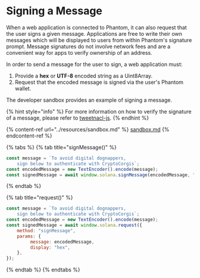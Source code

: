 # Signing a Message

When a web application is connected to Phantom, it can also request that the user signs a given message. Applications are free to write their own messages which will be displayed to users from within Phantom's signature prompt. Message signatures do not involve network fees and are a convenient way for apps to verify ownership of an address.

In order to send a message for the user to sign, a web application must:&#x20;

1. Provide a **hex** or **UTF-8** encoded string as a Uint8Array.
2. Request that the encoded message is signed via the user's Phantom wallet.

The developer sandbox provides an example of signing a message.

{% hint style="info" %}
For more information on how to verify the signature of a message, please refer to [tweetnacl-js](https://github.com/dchest/tweetnacl-js/blob/master/README.md#naclsigndetachedverifymessage-signature-publickey).
{% endhint %}

{% content-ref url="../resources/sandbox.md" %}
[sandbox.md](../resources/sandbox.md)
{% endcontent-ref %}

{% tabs %}
{% tab title="signMessage()" %}
```javascript
const message = `To avoid digital dognappers,
    sign below to authenticate with CryptoCorgis`;
const encodedMessage = new TextEncoder().encode(message);
const signedMessage = await window.solana.signMessage(encodedMessage, "utf8");
```
{% endtab %}

{% tab title="request()" %}
```javascript
const message = `To avoid digital dognappers,
    sign below to authenticate with CryptoCorgis`;
const encodedMessage = new TextEncoder().encode(message);
const signedMessage = await window.solana.request({
    method: "signMessage",
    params: {
         message: encodedMessage,
         display: "hex",
    },
});
```
{% endtab %}
{% endtabs %}
